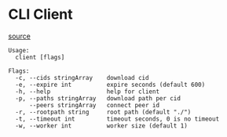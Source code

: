 # CLI Client

[source](https://github.com/rabbitprincess/ipfs-mount/blob/main/cmd/cli/cli.go)



```
Usage:
  client [flags]

Flags:
  -c, --cids stringArray    download cid
  -e, --expire int          expire seconds (default 600)
  -h, --help                help for client
  -p, --paths stringArray   download path per cid
      --peers stringArray   connect peer id
  -r, --rootpath string     root path (default "./")
  -t, --timeout int         timeout seconds, 0 is no timeout
  -w, --worker int          worker size (default 1)
```